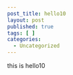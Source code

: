 ```yaml
---
post_title: hello10
layout: post
published: true
tags: [ ]
categories:
  - Uncategorized
---
```

this is hello10
